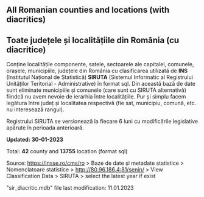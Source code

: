 ## All Romanian counties and locations (with diacritics)
## Toate județele și localitățiile din România (cu diacritice)

Conține localitățile componente, satele, sectoarele ale capitalei, comunele, orașele, municipiile, județele din România cu clasificarea utilizată de **INS** (Institutul Național de Statistică) **SIRUTA** (Sistemul Informatic al Registrului Unităților Teritorial - Administrative) în format sql. Din această bază de date sunt eliminate municipiile și comunele (care sunt cu SIRUTA alternativă) fiindcă nu avem nevoie de ierarhia între localitățiile. Pur și simplu facem legătura între județ și localitatea respectivă (fie sat, municipiu, comună, etc. nu interesează rangul).

Registrului SIRUTA se versionează la fiecare 6 luni cu modificările legislative apărute în perioada anterioară.


**Updated: 30-01-2023**

Total: **42** county and **13755** location (format sql)

Source:
https://insse.ro/cms/ro > Baze de date și metadate statistice > Nomenclatoare statistice > http://80.96.186.4:81/senin/ > View Classification Data > SIRUTA > select the latest year if exist

"sir_diacritic.mdb" file last modification: 11.01.2023
